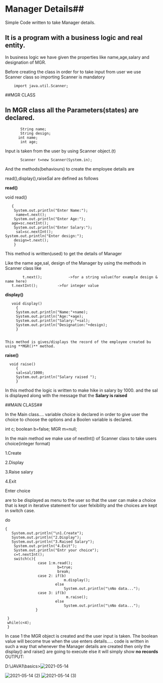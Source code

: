 # Manager Details##
Simple Code written to take Manager details.


##   It is a program with a business logic and real entity.

In business logic we have given the properties like name,age,salary and designation of MGR.

Before creating the class in order for to take input from user we use Scanner class so importing Scanner is mandatory

        import java.util.Scanner;

##MGR CLASS


## In MGR class all the Parameters(states) are declared.


           String name;
           String design; 
          int name; 
           int age;
	   
	   
Input is taken from the user by using Scanner object.(t)
           
           Scanner t=new Scanner(System.in);




And the methods(behaviours) to create the employee details are 

read(),display(),raiseSal are defined as follows




**read()**

   void read()
   
       {
        System.out.println("Enter Name:");
         name=t.next();
        System.out.println("Enter Age:");
       age=sc.nextInt();
        System.out.println("Enter Salary:");
         sal=sc.nextInt();
	System.out.println("Enter design:");
        design=t.next();
        }
	
        
	
This method is written(used) to get the details of Manager 

Like the name age,sal, design of the Manager by using the methods in Scanner class like 



            t.next();            ->for a string value(for example design & name here)
	   t.nextInt();         ->for integer value
					
					
					
						   
**display()**	  
	
	
       void display()
         {
         System.out.println("Name:"+name);
         System.out.println("Age:"+age);
         System.out.println("Salary:"+sal);
         System.out.println("Designation:"+design);
         }
									
									
	This method is gives/displays the record of the employee created bu using **MGR()** method.	
        
        
	 
**raise()**



      void raise()
         {
         sal=sal/1000;
         System.out.println("Salary raised ");
         }
         
         
In this method the logic is written to make hike in salary by 1000. and the sal is displayed along with the message that the **Salary is raised**


##MAIN CLASS##

In the Main class.... variable choice is declared in order to give user the choice to choose the options
and a Boolen variable is declared.
 
 
  int c;
     boolean b=false;
    MGR m=null;
    
In the main method 
we make use of nextInt() of Scanner class to take users choice(integer format)
 
 
1.Create

2.Display

3.Raise salary

4.Exit

Enter choice


are to be displayed as menu to the user so that the user can make a choice
that is kept in iterative statement for user felxibility and the choices are kept in switch case.





 do
 
    {
       System.out.println("\n1.Create");
       System.out.println("2.Display");
       System.out.println("3.Raised Salary");
        System.out.println("4.Exit");
        System.out.println("Entr your choice");
        c=t.nextInt();
        switch(c){ 
                   case 1:m.read();
                            b=true;
                            break;
                   case 2: if(b)
                               m.display();
                           else
                               System.out.println("\nNo data...");
                   case 3: if(b)
                                m.raise();
                           else
                               System.out.println("\nNo data...");
                  }
         
     }
     while(c<4);
     }
									
In case 1 the MGR object is created and the user input is taken. The boolean value will become true when the use enters details.....
code is written in such a way that whenever the Manager details are created then only the display() and raise() are going to execute else it will simply show **no records**
OUTPUT:




D:\JAVA1\basics>![2021-05-14](https://user-images.githubusercontent.com/84019315/118269049-d6d43100-b4db-11eb-8271-5219724c62d6.png)


![2021-05-14 (2)](https://user-images.githubusercontent.com/84019315/118269578-8dd0ac80-b4dc-11eb-9a73-5ddcc111f779.png)
![2021-05-14 (3)](https://user-images.githubusercontent.com/84019315/118269683-ab057b00-b4dc-11eb-89aa-d65f88b68977.png)

